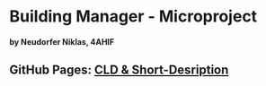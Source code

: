 # Building Manager - Microproject
#### by Neudorfer Niklas, 4AHIF

## GitHub Pages: [CLD & Short-Desription]()